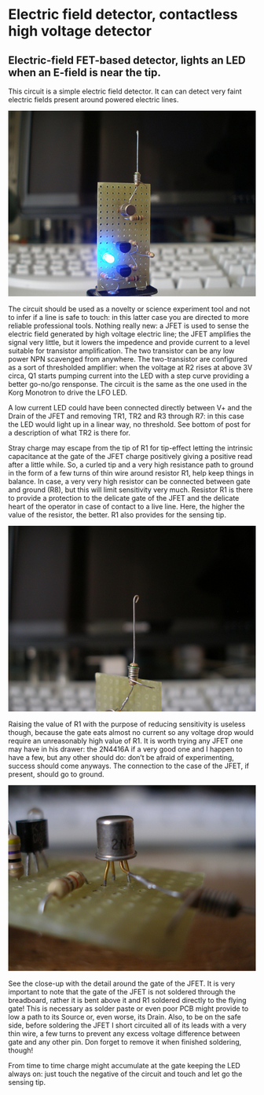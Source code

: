 # Electric field detector, contactless high voltage detector
## Electric-field FET-based detector, lights an LED when an E-field is near the tip.
This circuit is a simple electric field detector. It can can detect very faint electric fields present around powered electric lines.

![Electric Field detector - circuit closeup](/Images/Operating.jpg)

The circuit should be used as a novelty or science experiment tool and not to infer if a line is safe to touch: in this latter case you are directed to more reliable professional tools.
Nothing really new: a JFET is used to sense the electric field generated by high voltage electric line; the JFET amplifies the signal very little, but it lowers the impedence and provide current to a level suitable for transistor amplification. The two transistor can be any low power NPN scavenged from anywhere. The two-transistor are configured as a sort of thresholded amplifier: when the voltage at R2 rises at above 3V circa, Q1 starts pumping current into the LED with a step curve providing a better go-no/go rensponse. The circuit is the same as the one used in the Korg Monotron to drive the LFO LED.

A low current LED could have been connected directly between V+ and the Drain of the JFET and removing TR1, TR2 and R3 through R7: in this case the LED would light up in a linear way, no threshold. See bottom of post for a description of what TR2 is there for.

Stray charge may escape from the tip of R1 for tip-effect letting the intrinsic capacitance at the gate of the JFET charge positively giving a positive read after a little while. So, a curled tip and a very high resistance path to ground in the form of a few turns of thin wire around resistor R1, help keep things in balance. In case, a very very high resistor can be connected between gate and ground (R8), but this will limit sensitivity very much.
Resistor R1 is there to provide a protection to the delicate gate of the JFET and the delicate heart of the operator in case of contact to a live line. Here, the higher the value of the resistor, the better. R1 also provides for the sensing tip.

![Closeup - curled tip and wire wrapped around R1 and tied to ground. The wire must not touch R1 leads!](/Images/Tip.jpg)

Raising the value of R1 with the purpose of reducing sensitivity is useless though, because the gate eats almost no current so any voltage drop would require an unreasonably high value of R1.
It is worth trying any JFET one may have in his drawer: the 2N4416A if a very good one and I happen to have a few, but any other should do: don’t be afraid of experimenting, success should come anyways. The connection to the case of the JFET, if present, should go to ground.

![Closeup - note that Gate of JFET is not soldered to the breadboard but is bent above it and soldered directly to R1](/Images/Gate%20connection.jpg)

See the close-up with the detail around the gate of the JFET.
It is very important to note that the gate of the JFET is not soldered through the breadboard, rather it is bent above it and R1 soldered directly to the flying gate! This is necessary as solder paste or even poor PCB might provide to low a path to its Source or, even worse, its Drain.
Also, to be on the safe side, before soldering the JFET I short circuited all of its leads with a very thin wire, a few turns to prevent any excess voltage difference between gate and any other pin. Don forget to remove it when finished soldering, though!

From time to time charge might accumulate at the gate keeping the LED always on: just touch the negative of the circuit and  touch and let go the sensing tip.

